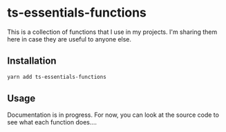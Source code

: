 # ts-essentials-functions

This is a collection of functions that I use in my projects. I'm sharing them here in case they are useful to anyone else.

## Installation

```bash
yarn add ts-essentials-functions
```

## Usage

Documentation is in progress. For now, you can look at the source code to see what each function does....
